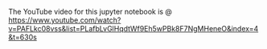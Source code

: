 The YouTube video for this jupyter notebook is @
https://www.youtube.com/watch?v=PAFLkc08vss&list=PLafbLvGlHqdtWf9Eh5wPBk8F7NgMHeneO&index=4&t=630s
